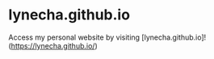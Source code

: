 # lynecha.github.io

Access my personal website by visiting [lynecha.github.io]!(https://lynecha.github.io/)
